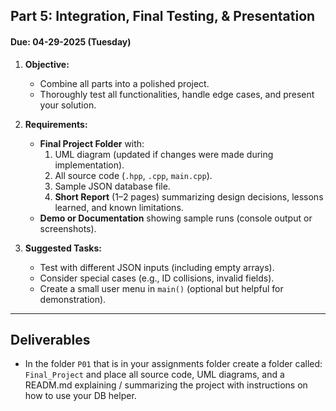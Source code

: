 ## Part 5: Integration, Final Testing, & Presentation

#### Due: 04-29-2025 (Tuesday)

1. **Objective:**

   - Combine all parts into a polished project.
   - Thoroughly test all functionalities, handle edge cases, and present your solution.

2. **Requirements:**

   - **Final Project Folder** with:
     1. UML diagram (updated if changes were made during implementation).
     2. All source code (`.hpp`, `.cpp`, `main.cpp`).
     3. Sample JSON database file.
     4. **Short Report** (1–2 pages) summarizing design decisions, lessons learned, and known limitations.
   - **Demo or Documentation** showing sample runs (console output or screenshots).

3. **Suggested Tasks:**
   - Test with different JSON inputs (including empty arrays).
   - Consider special cases (e.g., ID collisions, invalid fields).
   - Create a small user menu in `main()` (optional but helpful for demonstration).

---

## Deliverables

- In the folder `P01` that is in your assignments folder create a folder called: `Final_Project` and place all source code, UML diagrams, and a READM.md explaining / summarizing the project with instructions on how to use your DB helper.
